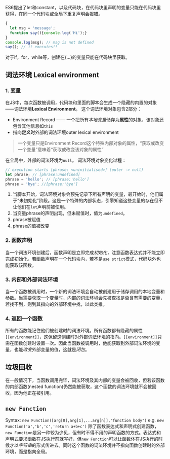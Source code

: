ES6提出了let和constant，以及代码块，在代码块里声明的变量只能在代码块里获得，在同一个代码块或全局下重复声明会报错。
```js
{
  let msg = 'message';
  function say(){console.log('Hi');}
}
console.log(msg); // msg is not defined
say(); // it executes!!
```
对于if，for，while等，创建在{...}的变量只能在代码块里获取。

## 词法环境 Lexical environment

### 1. 变量
在JS中，每次函数被调用，代码块和里面的脚本会生成一个隐藏的内置的对象——词法环境**Lexical Environment**。
这个词法环境对象包含2部分：
+ Environment Record —— 一个把所有*本地变量*储存为**属性**的对象，该对象还包含其他信息如`this`
+ 指向**定义时**外部的词法环境outer lexical environment

> 一个变量只是Environment Record这个特殊内部对象的属性，“获取或改变一个变量”意味着“获取或改变该对象的属性”

在全局中，外部的词法环境为`null`。
词法环境对象变化过程：
```js
// execution starts [phrase: <uninitialised>] (outer -> null)
let phrase; // [phrase:undefined]
phrase = 'hello'; // [phrase:'hello']
phrase = 'bye'; //[phrase:'bye']
```
1. 当脚本开始，词法环境对象会预先记录下所有声明的变量，最开始时，他们属于“未初始化”阶段。这是一个特殊的内部状态，引擎知道这些变量的存在但不让他们在`let`声明前被使用。
2. 当变量phrase的声明出现，但未赋值时，值为`undefined`。
3. phrase被赋值
4. phrase的值被改变

### 2. 函数声明
当一个词法环境创建后，函数声明是立即完成*初始化*，注意函数表达式并不能立即完成初始化。若函数声明在一个代码块内，若不是`use strict`模式，代码块外也能获取该函数。

### 3. 内部和外部词法环境
当一个函数被调用时，一个新的词法环境会自动被创建用于储存调用的本地变量和参数。当需要获取一个变量时，内部的词法环境会先被查找是否含有需要的变量，若找不到，则到其指向的外部环境中找，以此类推。

### 4. 返回一个函数
所有的函数能记住他们被创建时的词法环境。所有函数都有隐藏的属性`[[environment]]`，这保留这创建时对外部词法环境的指向。`[[environment]]`只需在函数创建时设置一次。因此当函数被调用时，他能获取到外部词法环境的变量，也能*改变*外部变量的值，这就是*闭包*。


## 垃圾回收
在一般情况下，当函数调用完毕，词法环境及其内部的变量会被回收，但若该函数的内部函数(nested function)仍然能被获取，这个函数的词法环境就不会被回收，因为他正在被引用。


## `new Function`
Syntax:
`new Function([arg[0],arg[1],...arg[n]],"function body")`
e.g. `new Function('a','b','c','return a+b+c')`
除了函数表达式和声明式创建函数，`new Function`是另一种较为少见，但有时不得不用的声明函数的方式。表达式和声明式要求函数在JS执行前就写好，但`new Function`可以让函数体在JS执行的时候才以*字符串*的形式传进去。同时这个函数的词法环境并不指向函数创建时的外部环境，而是指向全局。